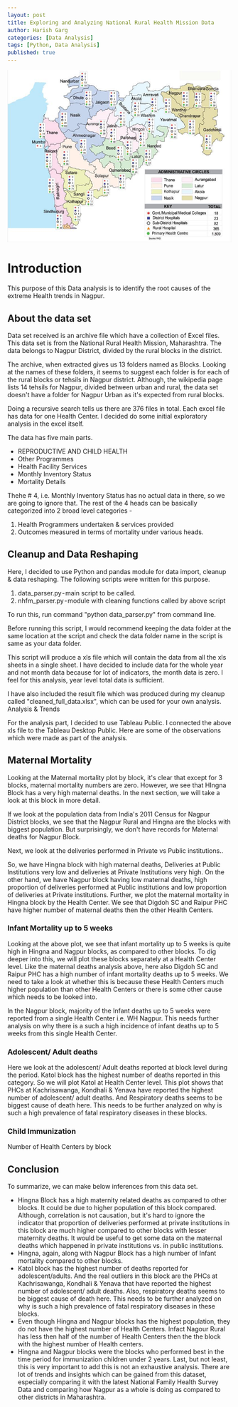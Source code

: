 ```yaml
---
layout: post
title: Exploring and Analyzing National Rural Health Mission Data
author: Harish Garg
categories: [Data Analysis]
tags: [Python, Data Analysis]
published: true
---
```


![Cover Image](/assets/images/map-state-maha.jpeg)

# Introduction

This purpose of this Data analysis is to identify the root causes of the extreme Health trends in Nagpur.

## About the data set

Data set received is an archive file which have a collection of Excel files. This data set is from the National Rural Health Mission, Maharashtra. The data belongs to Nagpur District, divided by the rural blocks in the district.

The archive, when extracted gives us 13 folders named as Blocks. Looking at the names of these folders, it seems to suggest each folder is for each of the rural blocks or tehsils in Nagpur district. Although, the wikipedia page lists 14 tehsils for Nagpur, divided between urban and rural, the data set doesn't have a folder for Nagpur Urban as it's expected from rural blocks.

Doing a recursive search tells us there are 376 files in total. Each excel file has data for one Health Center.
I decided do some initial exploratory analysis in the excel itself.

The data has five main parts.

- REPRODUCTIVE AND CHILD HEALTH
- Other Programmes
- Health Facility Services
- Monthly Inventory Status
- Mortality Details

Thehe # 4, i.e. Monthly Inventory Status has no actual data in there, so we are going to ignore that.
The rest of the 4 heads can be basically categorized into 2 broad level categories -

1. Health Programmers undertaken & services provided
2. Outcomes measured in terms of mortality under various heads.

## Cleanup and Data Reshaping

Here, I decided to use Python and pandas module for data import, cleanup & data reshaping. The following scripts were written for this purpose.

1. data_parser.py - main script to be called.
2. nhfm_parser.py - module with cleaning functions called by above script

To run this, run command "python data_parser.py" from command line.

Before running this script, I would recommend keeping the data folder at the same location at the script and check the data folder name in the script is same as your data folder.

This script will produce a xls file which will contain the data from all the xls sheets in a single sheet. I have decided to include data for the whole year and not month data because for lot of indicators, the month data is zero. I feel for this analysis, year level total data is sufficient.

I have also included the result file which was produced during my cleanup called "cleaned_full_data.xlsx", which can be used for your own analysis.
Analysis & Trends

For the analysis part, I decided to use Tableau Public. I connected the above xls file to the Tableau Desktop Public. Here are some of the observations which were made as part of the analysis.

## Maternal Mortality

Looking at the Maternal mortality plot by block, it's clear that except for 3 blocks, maternal mortality numbers are zero. However, we see that HIngna Block has a very high maternal deaths. In the next section, we will take a look at this block in more detail.

If we look at the population data from India's 2011 Census for Nagpur District blocks, we see that the Nagpur Rural and Hingna are the blocks with biggest population. But surprisingly, we don't have records for Maternal deaths for Nagpur Block.

Next, we look at the deliveries performed in Private vs Public institutions..

So, we have Hingna block with high maternal deaths, Deliveries at Public Institutions very low and deliveries at Private Institutions very high. On the other hand, we have Nagpur block having low maternal deaths, high proportion of deliveries performed at Public institutions and low proportion of deliveries at Private institutions.
Further, we plot the maternal mortality in Hingna block by the Health Center. We see that Digdoh SC and Raipur PHC have higher number of maternal deaths then the other Health Centers.

### Infant Mortality up to 5 weeks

Looking at the above plot, we see that infant mortality up to 5 weeks is quite high in Hingna and Nagpur blocks, as compared to other blocks. To dig deeper into this, we will plot these blocks separately at a Health Center level.
Like the maternal deaths analysis above, here also Digdoh SC and Raipur PHC has a high number of infant mortality deaths up to 5 weeks. We need to take a look at whether this is because these Health Centers much higher population than other Health Centers or there is some other cause which needs to be looked into.

In the Nagpur block, majority of the Infant deaths up to 5 weeks were reported from a single Health Center i.e. WH Nagpur. This needs further analysis on why there is a such a high incidence of infant deaths up to 5 weeks from this single Health Center.

### Adolescent/ Adult deaths

Here we look at the adolescent/ Adult deaths reported at block level during the period.
Katol block has the highest number of deaths reported in this category. So we will plot Katol at Health Center level.
This plot shows that PHCs at Kachrisawanga, Kondhali & Yenava have reported the highest number of adolescent/ adult deaths. And Respiratory deaths seems to be biggest cause of death here. This needs to be further analyzed on why is such a high prevalence of fatal respiratory diseases in these blocks.

### Child Immunization

Number of Health Centers by block

## Conclusion

To summarize, we can make below inferences from this data set.

- Hingna Block has a high maternity related deaths as compared to other blocks. It could be due to higher population of this block compared. Although, correlation is not causation, but it's hard to ignore the indicator that proportion of deliveries performed at private institutions in this block are much higher compared to other blocks with lesser maternity deaths. It would be useful to get some data on the maternal deaths which happened in private institutions vs. in public institutions.
- Hingna, again, along with Nagpur Block has a high number of Infant mortality compared to other blocks.
- Katol block has the highest number of deaths reported for adolescent/adults. And the real outliers in this block are the PHCs at Kachrisawanga, Kondhali & Yenava that have reported the highest number of adolescent/ adult deaths. Also, respiratory deaths seems to be biggest cause of death here. This needs to be further analyzed on why is such a high prevalence of fatal respiratory diseases in these blocks.
- Even though Hingna and Nagpur blocks has the highest population, they do not have the highest number of Health Centers. Infact Nagour Rural has less then half of the number of Health Centers then the the block with the highest number of Health centers.
- Hingna and Nagpur blocks were the blocks who performed best in the time period for immunization children under 2 years.
Last, but not least, this is very important to add this is not an exhaustive analysis. There are lot of trends and insights which can be gained from this dataset, especially comparing it with the latest National Family Health Survey Data and comparing how Nagpur as a whole is doing as compared to other districts in Maharashtra.